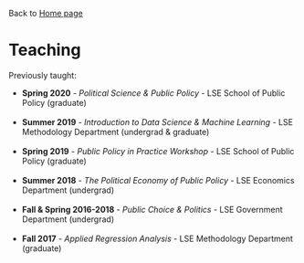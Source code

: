 Back to [Home page](/README.md)

# Teaching

Previously taught:

* **Spring 2020** - *Political Science & Public Policy* - LSE School of Public Policy (graduate)
<br/><br/>
* **Summer 2019** - *Introduction to Data Science & Machine Learning* - LSE Methodology Department (undergrad & graduate)
<br/><br/>
* **Spring 2019** - *Public Policy in Practice Workshop* - LSE School of Public Policy (graduate)
<br/><br/>
* **Summer 2018** - *The Political Economy of Public Policy* - LSE Economics Department (undergrad)
<br/><br/>
* **Fall & Spring 2016-2018** - *Public Choice & Politics* - LSE Government Department (undergrad)
<br/><br/>
* **Fall 2017** - *Applied Regression Analysis* - LSE Methodology Department (graduate)
